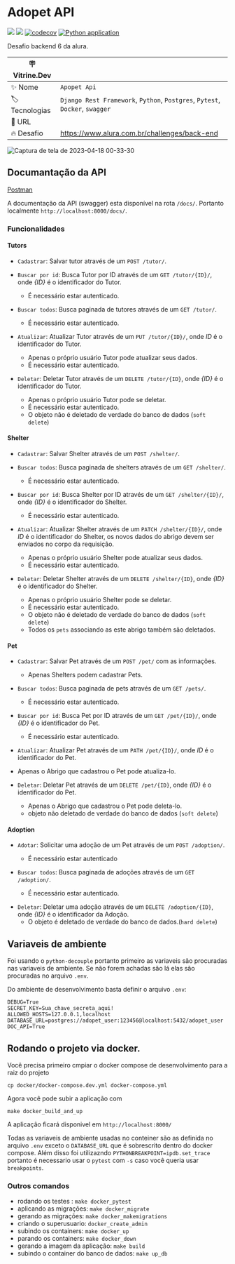 # Adopet API

![](https://img.shields.io/github/last-commit/HenriqueCCdA/adopet-api?style=plasti&ccolor=blue)
![](https://img.shields.io/badge/Autor-Henrique%20C%20C%20de%20Andrade-blue)
[![codecov](https://codecov.io/gh/HenriqueCCdA/adopet-api/branch/main/graph/badge.svg?token=ciUVhvgHSW)](https://codecov.io/gh/HenriqueCCdA/adopet-api)
[![Python application](https://github.com/HenriqueCCdA/adopet-api/actions/workflows/CI.yml/badge.svg?branch=main)](https://github.com/HenriqueCCdA/adopet-api/actions/workflows/CI.yml)

Desafio backend 6 da alura.

| :placard: Vitrine.Dev |     |
| -------------  | --- |
| :sparkles: Nome        | `Apopet Api`
| :label: Tecnologias | `Django Rest Framework`, `Python`, `Postgres`, `Pytest`, `Docker`, `swagger`
| :rocket: URL         |
| :fire: Desafio     | https://www.alura.com.br/challenges/back-end

![Captura de tela de 2023-04-18 00-33-30](https://user-images.githubusercontent.com/37959973/232665132-9077c415-d738-4ea0-ad1c-f519740a962e.png?text=imagem_do_projeto#vitrinedev)


## Documantação da API

[Postman](https://documenter.getpostman.com/view/18852890/2s93RRvsgF)

A documentação da API (swagger) esta disponível na rota `/docs/`. Portanto localmente `http://localhost:8000/docs/`.

### Funcionalidades

#### Tutors

- `Cadastrar`: Salvar tutor através de um `POST /tutor/`.

- `Buscar por id`: Busca Tutor por ID através de um `GET /tutor/{ID}/`, onde *{ID}* é o identificador do Tutor.
  - É necessário estar autenticado.

- `Buscar todos`: Busca paginada de tutores através de um `GET /tutor/`.
  - É necessário estar autenticado.

- `Atualizar`: Atualizar Tutor através de um `PUT /tutor/{ID}/`, onde *ID* é o identificador do Tutor.
  - Apenas o próprio usuário Tutor pode atualizar seus dados.
  - É necessário estar autenticado.

- `Deletar`: Deletar Tutor através de um `DELETE /tutor/{ID}`, onde *{ID}* é o identificador do Tutor.
  - Apenas o próprio usuário Tutor pode se deletar.
  - É necessário estar autenticado.
  - O objeto não é deletado de verdade do banco de dados (`soft delete`)

#### Shelter

- `Cadastrar`: Salvar Shelter através de um `POST /shelter/`.

- `Buscar todos`: Busca paginada de shelters através de um `GET /shelter/`.
  - É necessário estar autenticado.

- `Buscar por id`: Busca Shelter por ID através de um `GET /shelter/{ID}/`, onde *{ID}* é o identificador do Shelter.
  - É necessário estar autenticado.

- `Atualizar`: Atualizar Shelter através de um `PATCH /shelter/{ID}/`, onde *ID* é o identificador do Shelter,
  os novos dados do abrigo devem ser enviados no corpo da requisição.
  - Apenas o próprio usuário Shelter pode atualizar seus dados.
  - É necessário estar autenticado.

- `Deletar`: Deletar Shelter através de um `DELETE /shelter/{ID}`, onde *{ID}* é o identificador do Shelter.
  - Apenas o próprio usuário Shelter pode se deletar.
  - É necessário estar autenticado.
  - O objeto não é deletado de verdade do banco de dados (`soft delete`)
  - Todos os `pets` associando as este abrigo também são deletados.

#### Pet
- `Cadastrar`: Salvar Pet através de um `POST /pet/` com as informações.
  - Apenas Shelters podem cadastrar Pets.

- `Buscar todos`: Busca paginada de pets através de um `GET /pets/`.
  - É necessário estar autenticado.

- `Buscar por id`: Busca Pet por ID através de um `GET /pet/{ID}/`, onde *{ID}* é o identificador do Pet.
  - É necessário estar autenticado.

- `Atualizar`: Atualizar Pet através de um `PATH /pet/{ID}/`, onde *ID* é o identificador do Pet.
 - Apenas o Abrigo que cadastrou o Pet pode atualiza-lo.

- `Deletar`: Deletar Pet através de um `DELETE /pet/{ID}`, onde *{ID}* é o identificador do Pet.
  - Apenas o Abrigo que cadastrou o Pet pode deleta-lo.
  - objeto não deletado de verdade do banco de dados (`soft delete`)
  <!-- - Pet relacionado a uma Adoption não pode ser deletado. -->

#### Adoption
- `Adotar`: Solicitar uma adoção de um Pet através de um `POST /adoption/`.
  <!-- - Apenas usuários do tipo tutor podem solicitar uma adoção. -->
  - É necessário estar autenticado
  <!-- - Apenas Pets não é adotados podem receber uma solicitação de adoção. -->

- `Buscar todos`: Busca paginada de adoções através de um `GET /adoption/`.
  - É necessário estar autenticado.
  <!-- - Busca somente adoções relacionadas ao usuário autenticado (Shelter ou Guardian). -->

<!-- - `Atualizar status`: Atualização de status através de um ` /api/adoptions/{ID}/status` com a informação *status*
  em um JSON no corpor da requisição. Os status possíveis são *ANALYSING*, *CONCLUDED* e *CANCELED*. Apenas usuários do tipo
  Shelter atualizar status.
  - Uma adoção só pode ter o status atualizado pelo Shelter relacionado na adoção.<br> -->

- `Deletar`: Deletar uma adoção através de um `DELETE /adoption/{ID}`, onde *{ID}* é o identificador da Adoção.
  - O objeto é deletado de verdade do banco de dados.(`hard delete`)
  <!-- - Uma adoção só pode ser deletada pelo Shelter relacionado na adoção.<br> -->


## Variaveis de ambiente

Foi usando o `python-decouple` portanto primeiro as variaveis são procuradas nas variaveis de ambiente. Se não forem achadas são lá elas são procuradas no arquivo `.env`.

Do ambiente de desenvolvimento basta definir o arquivo `.env`:

```
DEBUG=True
SECRET_KEY=Sua_chave_secreta_aqui!
ALLOWED_HOSTS=127.0.0.1,localhost
DATABASE_URL=postgres://adopet_user:123456@localhost:5432/adopet_user
DOC_API=True
```

## Rodando o projeto via docker.

Você precisa primeiro cmpiar o docker compose de desenvolvimento para a raiz do projeto

```console
cp docker/docker-compose.dev.yml docker-compose.yml
```

Agora você pode subir a aplicação com

```console
make docker_build_and_up
```

A aplicação ficará disponivel em `http://localhost:8000/`

Todas as variaveis de ambiente usadas no conteiner são as definida no arquivo `.env` exceto o `DATABASE_URL` que é sobrescrito dentro do docker compose. Além disso foi utilizazndo `PYTHONBREAKPOINT=ipdb.set_trace` portanto é necessario usar o `pytest` com `-s` caso você queria usar `breakpoints`.

### Outros comandos

* rodando os testes : `make docker_pytest`
* aplicando as migrações: `make docker_migrate`
* gerando as migrações: `make docker_makemigrations`
* criando o superusuario: `docker_create_admin`
* subindo os containers: `make docker_up`
* parando os containers: `make docker_down`
* gerando a imagem da aplicação: `make build`
* subindo o container do banco de dados: `make up_db`
